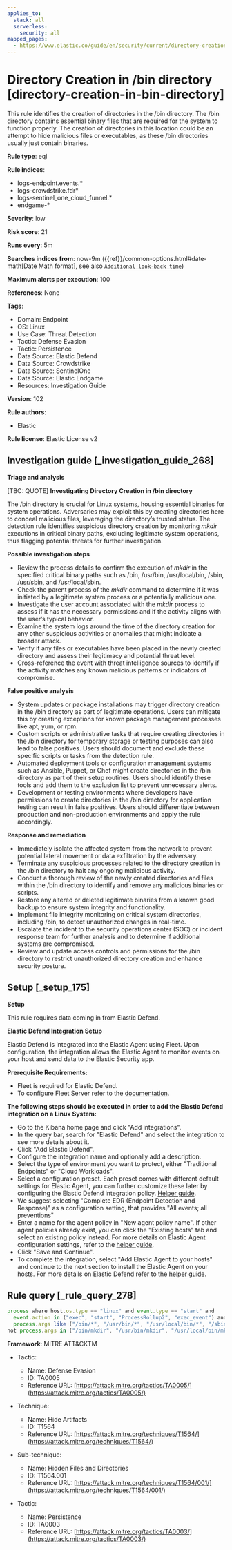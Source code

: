 ```yaml
---
applies_to:
  stack: all
  serverless:
    security: all
mapped_pages:
  - https://www.elastic.co/guide/en/security/current/directory-creation-in-bin-directory.html
---
```


# Directory Creation in /bin directory [directory-creation-in-bin-directory]

This rule identifies the creation of directories in the /bin directory. The /bin directory contains essential binary files that are required for the system to function properly. The creation of directories in this location could be an attempt to hide malicious files or executables, as these /bin directories usually just contain binaries.

**Rule type**: eql

**Rule indices**:

* logs-endpoint.events.*
* logs-crowdstrike.fdr*
* logs-sentinel_one_cloud_funnel.*
* endgame-*

**Severity**: low

**Risk score**: 21

**Runs every**: 5m

**Searches indices from**: now-9m ({{ref}}/common-options.html#date-math[Date Math format], see also [`Additional look-back time`](docs-content://solutions/security/detect-and-alert/create-detection-rule.md#rule-schedule))

**Maximum alerts per execution**: 100

**References**: None

**Tags**:

* Domain: Endpoint
* OS: Linux
* Use Case: Threat Detection
* Tactic: Defense Evasion
* Tactic: Persistence
* Data Source: Elastic Defend
* Data Source: Crowdstrike
* Data Source: SentinelOne
* Data Source: Elastic Endgame
* Resources: Investigation Guide

**Version**: 102

**Rule authors**:

* Elastic

**Rule license**: Elastic License v2

## Investigation guide [_investigation_guide_268]

**Triage and analysis**

[TBC: QUOTE]
**Investigating Directory Creation in /bin directory**

The /bin directory is crucial for Linux systems, housing essential binaries for system operations. Adversaries may exploit this by creating directories here to conceal malicious files, leveraging the directory’s trusted status. The detection rule identifies suspicious directory creation by monitoring *mkdir* executions in critical binary paths, excluding legitimate system operations, thus flagging potential threats for further investigation.

**Possible investigation steps**

* Review the process details to confirm the execution of *mkdir* in the specified critical binary paths such as /bin, /usr/bin, /usr/local/bin, /sbin, /usr/sbin, and /usr/local/sbin.
* Check the parent process of the *mkdir* command to determine if it was initiated by a legitimate system process or a potentially malicious one.
* Investigate the user account associated with the *mkdir* process to assess if it has the necessary permissions and if the activity aligns with the user’s typical behavior.
* Examine the system logs around the time of the directory creation for any other suspicious activities or anomalies that might indicate a broader attack.
* Verify if any files or executables have been placed in the newly created directory and assess their legitimacy and potential threat level.
* Cross-reference the event with threat intelligence sources to identify if the activity matches any known malicious patterns or indicators of compromise.

**False positive analysis**

* System updates or package installations may trigger directory creation in the /bin directory as part of legitimate operations. Users can mitigate this by creating exceptions for known package management processes like apt, yum, or rpm.
* Custom scripts or administrative tasks that require creating directories in the /bin directory for temporary storage or testing purposes can also lead to false positives. Users should document and exclude these specific scripts or tasks from the detection rule.
* Automated deployment tools or configuration management systems such as Ansible, Puppet, or Chef might create directories in the /bin directory as part of their setup routines. Users should identify these tools and add them to the exclusion list to prevent unnecessary alerts.
* Development or testing environments where developers have permissions to create directories in the /bin directory for application testing can result in false positives. Users should differentiate between production and non-production environments and apply the rule accordingly.

**Response and remediation**

* Immediately isolate the affected system from the network to prevent potential lateral movement or data exfiltration by the adversary.
* Terminate any suspicious processes related to the directory creation in the /bin directory to halt any ongoing malicious activity.
* Conduct a thorough review of the newly created directories and files within the /bin directory to identify and remove any malicious binaries or scripts.
* Restore any altered or deleted legitimate binaries from a known good backup to ensure system integrity and functionality.
* Implement file integrity monitoring on critical system directories, including /bin, to detect unauthorized changes in real-time.
* Escalate the incident to the security operations center (SOC) or incident response team for further analysis and to determine if additional systems are compromised.
* Review and update access controls and permissions for the /bin directory to restrict unauthorized directory creation and enhance security posture.


## Setup [_setup_175]

**Setup**

This rule requires data coming in from Elastic Defend.

**Elastic Defend Integration Setup**

Elastic Defend is integrated into the Elastic Agent using Fleet. Upon configuration, the integration allows the Elastic Agent to monitor events on your host and send data to the Elastic Security app.

**Prerequisite Requirements:**

* Fleet is required for Elastic Defend.
* To configure Fleet Server refer to the [documentation](docs-content://reference/ingestion-tools/fleet/fleet-server.md).

**The following steps should be executed in order to add the Elastic Defend integration on a Linux System:**

* Go to the Kibana home page and click "Add integrations".
* In the query bar, search for "Elastic Defend" and select the integration to see more details about it.
* Click "Add Elastic Defend".
* Configure the integration name and optionally add a description.
* Select the type of environment you want to protect, either "Traditional Endpoints" or "Cloud Workloads".
* Select a configuration preset. Each preset comes with different default settings for Elastic Agent, you can further customize these later by configuring the Elastic Defend integration policy. [Helper guide](docs-content://solutions/security/configure-elastic-defend/configure-an-integration-policy-for-elastic-defend.md).
* We suggest selecting "Complete EDR (Endpoint Detection and Response)" as a configuration setting, that provides "All events; all preventions"
* Enter a name for the agent policy in "New agent policy name". If other agent policies already exist, you can click the "Existing hosts" tab and select an existing policy instead. For more details on Elastic Agent configuration settings, refer to the [helper guide](docs-content://reference/ingestion-tools/fleet/agent-policy.md).
* Click "Save and Continue".
* To complete the integration, select "Add Elastic Agent to your hosts" and continue to the next section to install the Elastic Agent on your hosts. For more details on Elastic Defend refer to the [helper guide](docs-content://solutions/security/configure-elastic-defend/install-elastic-defend.md).


## Rule query [_rule_query_278]

```js
process where host.os.type == "linux" and event.type == "start" and
  event.action in ("exec", "start", "ProcessRollup2", "exec_event") and process.name == "mkdir" and
  process.args like ("/bin/*", "/usr/bin/*", "/usr/local/bin/*", "/sbin/*", "/usr/sbin/*", "/usr/local/sbin/*") and
not process.args in ("/bin/mkdir", "/usr/bin/mkdir", "/usr/local/bin/mkdir")
```

**Framework**: MITRE ATT&CKTM

* Tactic:

    * Name: Defense Evasion
    * ID: TA0005
    * Reference URL: [https://attack.mitre.org/tactics/TA0005/](https://attack.mitre.org/tactics/TA0005/)

* Technique:

    * Name: Hide Artifacts
    * ID: T1564
    * Reference URL: [https://attack.mitre.org/techniques/T1564/](https://attack.mitre.org/techniques/T1564/)

* Sub-technique:

    * Name: Hidden Files and Directories
    * ID: T1564.001
    * Reference URL: [https://attack.mitre.org/techniques/T1564/001/](https://attack.mitre.org/techniques/T1564/001/)

* Tactic:

    * Name: Persistence
    * ID: TA0003
    * Reference URL: [https://attack.mitre.org/tactics/TA0003/](https://attack.mitre.org/tactics/TA0003/)



